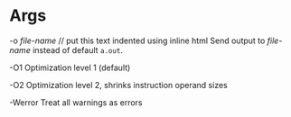 # Args

-o *file-name*
// put this text indented using inline html
Send output to *file-name* instead of default `a.out`.

-O1
    Optimization level 1 (default)

-O2
    Optimization level 2, shrinks instruction operand sizes

-Werror
    Treat all warnings as errors
